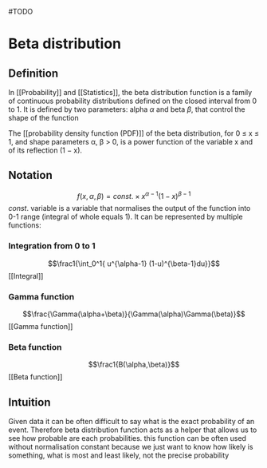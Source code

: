 #TODO 
# Beta distribution
## Definition
In [[Probability]] and [[Statistics]], the beta distribution function is a family of continuous probability distributions defined on the closed interval from 0 to 1.
It is defined by two parameters: alpha $\alpha$ and beta $\beta$, that control the shape of the function

The [[probability density function (PDF)]] of the beta distribution, for 0 ≤ x ≤ 1, and shape parameters α, β > 0, is a power function of the variable x and of its reflection (1 − x).

## Notation
$$f(x,\alpha,\beta)=const. \times x^{\alpha-1} (1-x)^{\beta-1}$$
$const.$ variable is a variable that normalises the output of the function into 0-1 range (integral of whole equals 1). It can be represented by multiple functions:
### Integration from 0 to 1
$$\frac1{\int_0^1{ u^{\alpha-1} (1-u)^{\beta-1}du}}$$
[[Integral]]
### Gamma function
$$\frac{\Gamma(\alpha+\beta)}{\Gamma(\alpha)\Gamma(\beta)}$$
[[Gamma function]]
### Beta function
$$\frac1{B(\alpha,\beta)}$$
[[Beta function]]

## Intuition
Given data it can be often difficult to say what is the exact probability of an event. Therefore beta distribution function acts as a helper that allows us to see how probable are each probabilities. this function can be often used without normalisation constant because we just want to know how likely is something, what is most and least likely, not the precise probability